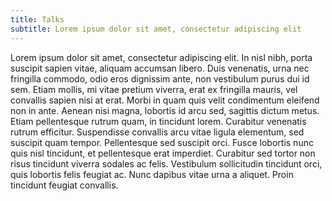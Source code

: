 ```yaml
---
title: Talks
subtitle: Lorem ipsum dolor sit amet, consectetur adipiscing elit
---
```


Lorem ipsum dolor sit amet, consectetur adipiscing elit. In nisl nibh, porta suscipit sapien vitae, aliquam accumsan libero. Duis venenatis, urna nec fringilla commodo, odio eros dignissim ante, non vestibulum purus dui id sem. Etiam mollis, mi vitae pretium viverra, erat ex fringilla mauris, vel convallis sapien nisi at erat. Morbi in quam quis velit condimentum eleifend non in ante. Aenean nisi magna, lobortis id arcu sed, sagittis dictum metus. Etiam pellentesque rutrum quam, in tincidunt lorem. Curabitur venenatis rutrum efficitur. Suspendisse convallis arcu vitae ligula elementum, sed suscipit quam tempor. Pellentesque sed suscipit orci. Fusce lobortis nunc quis nisl tincidunt, et pellentesque erat imperdiet. Curabitur sed tortor non risus tincidunt viverra sodales ac felis. Vestibulum sollicitudin tincidunt orci, quis lobortis felis feugiat ac. Nunc dapibus vitae urna a aliquet. Proin tincidunt feugiat convallis.